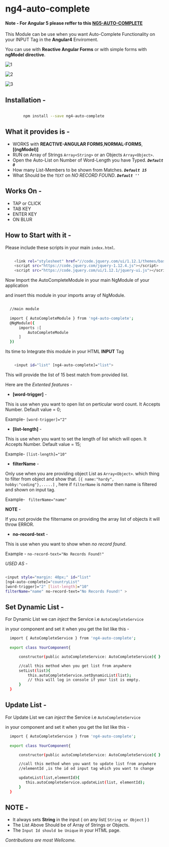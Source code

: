 # ng4-auto-complete


#### Note - **For Angular 5 please reffer to this [**NG5-AUTO-COMPLETE**](https://www.npmjs.com/package/ng5-auto-complete)**

This Module can be use when you want Auto-Complete Functionality on your INPUT Tag in the 
**Angular4** Enviroment.

You can use with **Reactive Angular Forms** or with simple forms with **ngModel directive**.


![1](http://res.cloudinary.com/dkws91cqo/image/upload/v1519209918/Screenshot_from_2018-02-21_16-06-21_wky5k3.png)

![2](http://res.cloudinary.com/dkws91cqo/image/upload/v1519209953/Screenshot_from_2018-02-21_16-06-25_gmgqo9.png)

![3](http://res.cloudinary.com/dkws91cqo/image/upload/v1519209957/Screenshot_from_2018-02-21_16-07-07_s1ghzk.png)

## Installation -
```sh

        npm install --save ng4-auto-complete

```

## What it provides is -

- WORKS with **REACTIVE-ANGULAR FORMS**,**NORMAL-FORMS**,**[(ngModel)]**
- RUN on Array of Strings `Array<String>` or an  Objects `Array<Object>`.
- Open the Auto-List on Number of Word-Length you have Typed. _**`Default 0`**_
- How many List-Members to be shown from Matches.  _**`Default 15`**_
- What Should be the `TEXT` on *NO RECORD FOUND*. _**`Default ''`**_

Works On -
--------

* TAP or CLICK
* TAB KEY
* ENTER KEY
* ON BLUR

## How to Start with it -


Please include these scripts in your main `index.html`.

```sh

    <link rel="stylesheet" href="//code.jquery.com/ui/1.12.1/themes/base/jquery-ui.css">
    <script src="https://code.jquery.com/jquery-1.12.4.js"></script>
    <script src="https://code.jquery.com/ui/1.12.1/jquery-ui.js"></script>

```


Now Import the AutoCompleteModule in your main NgModule of your application

and insert this module in your imports array of NgModule.

 ```sh

   //main module
   
   import { AutoCompleteModule } from 'ng4-auto-complete';
   @NgModule({
       imports :[
           AutoCompleteModule
       ]
   })

 ``` 

Its time to Integrate this module in your HTML **INPUT** Tag

```sh

    <input id="list" [ng4-auto-complete]="list">

```

This will provide the list of 15 best match from provided list.


Here are the *Extented features* -

- **[word-trigger]** -

This is use when you want to open list on perticular word count. 
It Accepts Number. Default value = 0;

Example- `[word-trigger]="2"`                  

- **[list-length]** -

This is use when you want to set the length of list which will open. 
It Accepts Number. Default value = 15;

Example- `[list-length]="10"`

- **filterName** -

Only use when you are providing object List as `Array<Object>`.
which thing to filter from object and show that.
`[{ name:"hardy", hobby:"coding"},.....]` , here if `filterName` is *name*
then name is filtered and shown on input tag.

Example- ` filterName="name"`


**NOTE** -

If you not provide the filtername on providing the array list of objects it will throw ERROR.
        
- **no-record-text** -

This is use when you want to show when *no record found*.

Example - `no-record-text="No Records Found!"`   


*USED AS* -

```sh

<input style="margin: 40px;" id="list"
[ng4-auto-complete]="countryList" 
[word-trigger]="2" [list-length]="10"
filterName="name" no-record-text="No Records Found!" >

```



## Set Dynamic List -

For Dynamic List we can *inject* the Service i.e `AutoCompleteService`

in your component and set it when you get the list like this -


```sh
  import { AutoCompleteService } from 'ng4-auto-complete';
  
  export class YourComponent{ 

      constructor(public autoCompleteService: AutoCompleteService){ }

      //call this method when you get list from anywhere
      setList(list){
          this.autoCompleteService.setDynamicList(list);
          // this will log in console if your list is empty.
      }
  }

```


## Update List -

For Update List we can *inject* the Service i.e `AutoCompleteService`

in your component and set it when you get the list like this -


```sh
  import { AutoCompleteService } from 'ng4-auto-complete';
  
  export class YourComponent{ 

      constructor(public autoCompleteService: AutoCompleteService){ }

      //call this method when you want to update list from anywhere
      //elementId ,is the id od input tag which you want to change

      updateList(list,elementId){
         this.autoCompleteService.updateList(list, elementId);
      }
  }

```

NOTE -
------

- It always sets **String** in the input ( on any list( `String or Object` )  )
- The List Above Should be of Array of Strings or Objects.
- The `Input Id should be Unique` in your HTML page.



*Contributions are most Wellcome.*